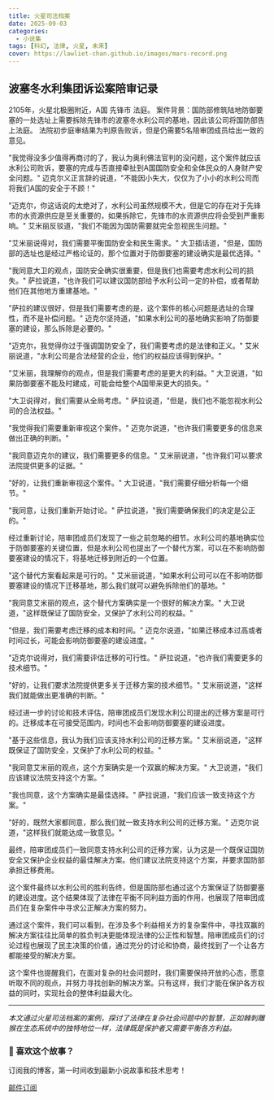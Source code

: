 ```yaml
---
title: 火星司法档案
date: 2025-09-03
categories:
  - 小说集
tags: [科幻, 法律, 火星, 未来]
cover: https://lawliet-chan.github.io/images/mars-record.png
---
```


## 波塞冬水利集团诉讼案陪审记录
                                    

2105年，火星北极圈附近，A国 先锋市 法庭。
案件背景：国防部修筑陆地防御要塞的一处选址上需要拆除先锋市的波塞冬水利公司的基地，因此该公司将国防部告上法庭。 
法院初步庭审结果为判原告败诉，但是仍需要5名陪审团成员给出一致的意见。

 "我觉得没多少值得再商讨的了，我认为奥利佛法官判的没问题，这个案件就应该水利公司败诉，要塞的完成与否直接牵扯到A国国防安全和全体民众的人身财产安全问题。" 迈克尔义正言辞的说道，"不能因小失大，仅仅为了小小的水利公司而将我们A国的安全于不顾！"

"迈克尔，你这话说的太绝对了，水利公司虽然规模不大，但是它的存在对于先锋市的水资源供应是至关重要的，如果拆除它，先锋市的水资源供应将会受到严重影响。" 艾米丽反驳道，"我们不能因为国防需要就完全忽视民生问题。"

"艾米丽说得对，我们需要平衡国防安全和民生需求。" 大卫插话道，"但是，国防部的选址也是经过严格论证的，那个位置对于防御要塞的建设确实是最优选择。"

"我同意大卫的观点，国防安全确实很重要，但是我们也需要考虑水利公司的损失。" 萨拉说道，"也许我们可以建议国防部给予水利公司一定的补偿，或者帮助他们在其他地方重建基地。"

"萨拉的建议很好，但是我们需要考虑的是，这个案件的核心问题是选址的合理性，而不是补偿问题。" 迈克尔坚持道，"如果水利公司的基地确实影响了防御要塞的建设，那么拆除是必要的。"

"迈克尔，我觉得你过于强调国防安全了，我们需要考虑的是法律和正义。" 艾米丽说道，"水利公司是合法经营的企业，他们的权益应该得到保护。"

"艾米丽，我理解你的观点，但是我们需要考虑的是更大的利益。" 大卫说道，"如果防御要塞不能及时建成，可能会给整个A国带来更大的损失。"

"大卫说得对，我们需要从全局考虑。" 萨拉说道，"但是，我们也不能忽视水利公司的合法权益。"

"我觉得我们需要重新审视这个案件。" 迈克尔说道，"也许我们需要更多的信息来做出正确的判断。"

"我同意迈克尔的建议，我们需要更多的信息。" 艾米丽说道，"也许我们可以要求法院提供更多的证据。"

"好的，让我们重新审视这个案件。" 大卫说道，"我们需要仔细分析每一个细节。"

"我同意，让我们重新开始讨论。" 萨拉说道，"我们需要确保我们的决定是公正的。"

经过重新讨论，陪审团成员们发现了一些之前忽略的细节。水利公司的基地确实位于防御要塞的关键位置，但是水利公司也提出了一个替代方案，可以在不影响防御要塞建设的情况下，将基地迁移到附近的一个位置。

"这个替代方案看起来是可行的。" 艾米丽说道，"如果水利公司可以在不影响防御要塞建设的情况下迁移基地，那么我们就可以避免拆除他们的基地。"

"我同意艾米丽的观点，这个替代方案确实是一个很好的解决方案。" 大卫说道，"这样既保证了国防安全，又保护了水利公司的权益。"

"但是，我们需要考虑迁移的成本和时间。" 迈克尔说道，"如果迁移成本过高或者时间过长，可能会影响防御要塞的建设进度。"

"迈克尔说得对，我们需要评估迁移的可行性。" 萨拉说道，"也许我们需要更多的技术细节。"

"好的，让我们要求法院提供更多关于迁移方案的技术细节。" 艾米丽说道，"这样我们就能做出更准确的判断。"

经过进一步的讨论和技术评估，陪审团成员们发现水利公司提出的迁移方案是可行的。迁移成本在可接受范围内，时间也不会影响防御要塞的建设进度。

"基于这些信息，我认为我们应该支持水利公司的迁移方案。" 艾米丽说道，"这样既保证了国防安全，又保护了水利公司的权益。"

"我同意艾米丽的观点，这个方案确实是一个双赢的解决方案。" 大卫说道，"我们应该建议法院支持这个方案。"

"我也同意，这个方案确实是最佳选择。" 萨拉说道，"我们应该一致支持这个方案。"

"好的，既然大家都同意，那么我们就一致支持水利公司的迁移方案。" 迈克尔说道，"这样我们就能达成一致意见。"

最终，陪审团成员们一致同意支持水利公司的迁移方案，认为这是一个既保证国防安全又保护企业权益的最佳解决方案。他们建议法院支持这个方案，并要求国防部承担迁移费用。

这个案件最终以水利公司的胜利告终，但是国防部也通过这个方案保证了防御要塞的建设进度。这个结果体现了法律在平衡不同利益方面的作用，也展现了陪审团成员们在复杂案件中寻求公正解决方案的努力。

通过这个案件，我们可以看到，在涉及多个利益相关方的复杂案件中，寻找双赢的解决方案往往比简单的胜负判决更能体现法律的公正性和智慧。陪审团成员们的讨论过程也展现了民主决策的价值，通过充分的讨论和协商，最终找到了一个让各方都能接受的解决方案。

这个案件也提醒我们，在面对复杂的社会问题时，我们需要保持开放的心态，愿意听取不同的观点，并努力寻找创新的解决方案。只有这样，我们才能在保护各方权益的同时，实现社会的整体利益最大化。

---

*本文通过火星司法档案的案例，探讨了法律在复杂社会问题中的智慧，正如棘刺雕猴在生态系统中的独特地位一样，法律既是保护者又需要平衡各方利益。*

<div class="subscribe-prompt">
  <h3>📧 喜欢这个故事？</h3>
  <p>订阅我的博客，第一时间收到最新小说故事和技术思考！</p>
  <a href="/subscribe/" class="subscribe-link">
    <i class="fas fa-envelope subscribe-icon"></i>邮件订阅
  </a>
</div>
